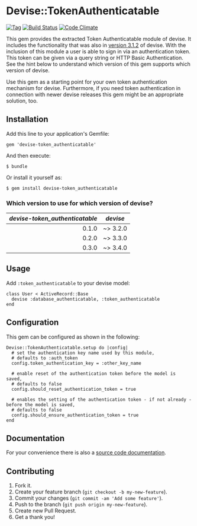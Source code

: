 # Devise::TokenAuthenticatable

[![Tag](https://img.shields.io/github/tag/baschtl/devise-token_authenticatable.svg?style=flat-square)](https://github.com/baschtl/devise-token_authenticatable/releases) [![Build Status](https://img.shields.io/travis/baschtl/devise-token_authenticatable.svg?style=flat-square)](https://travis-ci.org/baschtl/devise-token_authenticatable) [![Code Climate](https://img.shields.io/codeclimate/github/baschtl/devise-token_authenticatable.svg?style=flat-square)](https://codeclimate.com/github/baschtl/devise-token_authenticatable)

This gem provides the extracted Token Authenticatable module of devise. It includes the functionality that was also in [version 3.1.2](https://github.com/plataformatec/devise/tree/v3.1.2) of devise. With the inclusion of this module a user is able to sign in via an authentication token. This token can be given via a query string or HTTP Basic Authentication. See the hint below to understand which version of this gem supports which version of devise.

Use this gem as a starting point for your own token authentication mechanism for devise. Furthermore, if you need token authentication in connection with newer devise releases this gem might be an appropriate solution, too.

## Installation

Add this line to your application's Gemfile:

    gem 'devise-token_authenticatable'

And then execute:

    $ bundle

Or install it yourself as:

    $ gem install devise-token_authenticatable

### Which version to use for which version of devise?

*devise-token_authenticatable*  | *devise*
-------------------------------:|---------
0.1.0                           | ~> 3.2.0
0.2.0                           | ~> 3.3.0
0.3.0                           | ~> 3.4.0

## Usage

Add `:token_authenticatable` to your devise model:

    class User < ActiveRecord::Base
      devise :database_authenticatable, :token_authenticatable
    end

## Configuration

This gem can be configured as shown in the following:

    Devise::TokenAuthenticatable.setup do |config|
      # set the authentication key name used by this module,
      # defaults to :auth_token
      config.token_authentication_key = :other_key_name

      # enable reset of the authentication token before the model is saved,
      # defaults to false
      config.should_reset_authentication_token = true
    
      # enables the setting of the authentication token - if not already - before the model is saved,
      # defaults to false
      config.should_ensure_authentication_token = true
    end

## Documentation

For your convenience there is also a [source code documentation](http://rubydoc.info/github/baschtl/devise-token_authenticatable/master/frames).

## Contributing

1. Fork it.
2. Create your feature branch (`git checkout -b my-new-feature`).
3. Commit your changes (`git commit -am 'Add some feature'`).
4. Push to the branch (`git push origin my-new-feature`).
5. Create new Pull Request.
6. Get a thank you!
